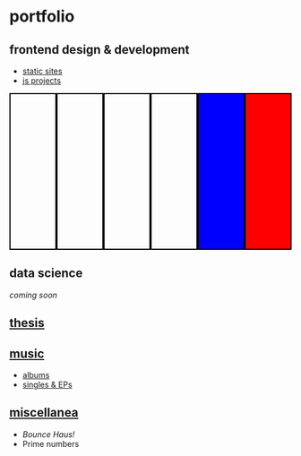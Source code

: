 

# portfolio



## frontend design & development

* [static sites](./statics.html)
* [js projects](./js.html)

<style>
	.portfolio-blocks {
		height: 20em;
		display: flex;
	}
	.p-block {
		flex-grow: 1;
		border: 2px solid black;
		transition: 250ms;
	}
	.p-block:hover {
		flex-grow: 3;
	}
	.p-block a {
		display: block;
		width: 100%;
		height: 100%;
	}
	#static-layout-assignment {
	}
	#old-resume {
	  background: url(../img/yield/staticsjs/rescssume.png);
	  background-size: cover;	  
	}
	#old-dteli-versions {
	}
	#discsearcher {
	}
	#blue-badge {
	  background-color: blue;
	}
	#red-badge {
	  background-color: red;
	}
</style>
<div class="portfolio-blocks">
<div class="p-block" id="static-layout-assignment"><a href="/yield/statics.html#twelve-forty-nine"></a></div>
<div class="p-block" id="old-resume"><a href="/yield/statics.html#old-resume"></a></div>
<div class="p-block" id="old-dteli-versions"><a href="/yield/statics.html#old-dteli-versions"></a></div>
<div class="p-block" id="discsearcher"><a href="/yield/js.html#discsearcher"></a></div>
<div class="p-block" id="blue-badge"><a href="/yield/js.html#blue-badge"></a></div>
<div class="p-block" id="red-badge"><a href="/yield/js.html#red-badge"></a></div>
</div>




## data science

*coming soon*

<!-- <div class="portfolio-blocks"> -->
<!-- 	<div class="p-block"> -->
<!-- 	</div> -->
<!-- 	<div class="p-block"> -->
<!-- 	</div> -->
<!-- 	<div class="p-block"> -->
<!-- 	</div> -->
<!-- 	<div class="p-block"> -->
<!-- 	</div> -->
<!-- 	<div class="p-block"> -->
<!-- 	</div> -->
<!-- </div> -->


## [thesis](/yield/thesis.html)


## [music](/yield/music.html)

* [albums](/yield/music.html#album-list)
* [singles & EPs](/yield/music.html#singles-eps-list)


## [miscellanea](/yield/tapas.html)

* *Bounce Haus!*
* Prime numbers
